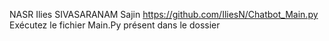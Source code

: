 NASR Ilies
SIVASARANAM Sajin
https://github.com/IliesN/Chatbot_Main.py
Exécutez le fichier Main.Py présent dans le dossier
